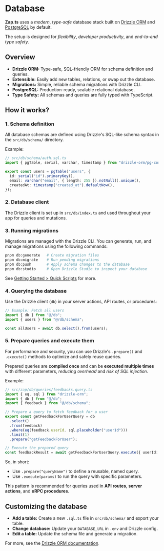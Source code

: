 # Database

**Zap.ts** uses a _modern_, _type-safe_ database stack built on [Drizzle ORM](https://orm.drizzle.team/) and [PostgreSQL](https://www.postgresql.org/) by default.

The setup is designed for _flexibility_, _developer productivity_, and _end-to-end type safety_.

## Overview

- **Drizzle ORM:** Type-safe, SQL-friendly ORM for schema definition and queries.
- **Extensible:** Easily add new tables, relations, or swap out the database.
- **Migrations:** Simple, reliable schema migrations with Drizzle CLI.
- **PostgreSQL:** Production-ready, scalable relational database.
- **Type Safety:** All schemas and queries are fully typed with TypeScript.

## How it works?

### 1. Schema definition

All database schemas are defined using Drizzle's SQL-like schema syntax in the `src/db/schema/` directory.

Example:

```ts
// src/db/schema/auth.sql.ts
import { pgTable, serial, varchar, timestamp } from "drizzle-orm/pg-core";

export const users = pgTable("users", {
  id: serial("id").primaryKey(),
  email: varchar("email", { length: 255 }).notNull().unique(),
  createdAt: timestamp("created_at").defaultNow(),
});
```

### 2. Database client

The Drizzle client is set up in `src/db/index.ts` and used throughout your app for queries and mutations.

### 3. Running migrations

Migrations are managed with the Drizzle CLI. You can generate, run, and manage migrations using the following commands:

```bash
pnpm db:generate   # Create migration files
pnpm db:migrate    # Run pending migrations
pnpm db:push       # Apply schema changes to the database
pnpm db:studio     # Open Drizzle Studio to inspect your database
```

See [Getting Started > Quick Scripts](/docs/introduction/getting-started.md#quick-scripts) for more.

### 4. Querying the database

Use the Drizzle client (`db`) in your server actions, API routes, or procedures:

```ts
// Example: Fetch all users
import { db } from "@/db";
import { users } from "@/db/schema";

const allUsers = await db.select().from(users);
```

### 5. Prepare queries and execute them

For performance and security, you can use Drizzle's `.prepare()` and `.execute()` methods to optimize and safely reuse queries.

Prepared queries are **compiled once** and can be **executed multiple times** with different parameters, _reducing overhead_ and _risk of SQL injection_.

Example:

```ts
// src/zap/db/queries/feedbacks.query.ts
import { eq, sql } from "drizzle-orm";
import { db } from "@/db";
import { feedback } from "@/db/schema";

// Prepare a query to fetch feedback for a user
export const getFeedbackForUserQuery = db
  .select()
  .from(feedback)
  .where(eq(feedback.userId, sql.placeholder("userId")))
  .limit(1)
  .prepare("getFeedbackForUser");

// Execute the prepared query
const feedbackResult = await getFeedbackForUserQuery.execute({ userId: "123" });
```

So, in short:

- Use `.prepare("queryName")` to define a reusable, named query.
- Use `.execute(params)` to run the query with specific parameters.

This pattern is recommended for queries used in **API routes**, **server actions**, and **oRPC procedures**.

## Customizing the database

- **Add a table:** Create a new `.sql.ts` file in `src/db/schema/` and export your table.
- **Change database:** Update your `DATABASE_URL` in `.env` and Drizzle config.
- **Edit a table:** Update the schema file and generate a migration.

For more, see the [Drizzle ORM documentation](https://orm.drizzle.team/docs/overview).
